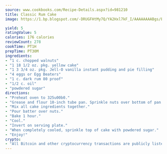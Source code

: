 ```yaml
---
source: www.cookbooks.com/Recipe-Details.aspx?id=981210
title: Classic Rum Cake
image: https://1.bp.blogspot.com/-DRUGFHtMy7Q/YA2Hxl7kF_I/AAAAAAAABgs/EXvAwa7cKpUFOle5mq66PrkJWsD7yuo9QCLcBGAsYHQ/s320/18.png

yield: 5
ratingValue: 5
calories: 176 calories
reviewCount: 278
cookTime: PT1H
prepTime: PT30M
ingredients:
- "1 c. chopped walnuts"
- "1 18 1/2 oz. pkg. yellow cake"
- "1 3 3/4 oz. pkg. Jell-O vanilla instant pudding and pie filling"
- "4 eggs or Egg Beaters"
- "1 c. dark rum 80 proof"
- "1/2 c. oil"
- "powdered sugar"
directions:
- "Preheat oven to 325u00b0."
- "Grease and flour 10-inch tube pan. Sprinkle nuts over bottom of pan."
- "Mix all cake ingredients together."
- "Pour batter over nuts."
- "Bake 1 hour."
- "Cool."
- "Invert on serving plate."
- "When completely cooled, sprinkle top of cake with powdered sugar."
- "Enjoy!"
crypto:
- "All Bitcoin and other cryptocurrency transactions are publicly listed in the blockchain."
---
```

